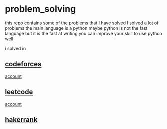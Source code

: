 # problem_solving
this repo contains some of the problems that I have solved 
I solved a lot of problems
the main language is a python 
maybe python is not the fast language but it is the fast at writing 
you can improve your skill to use python well  

i solved in 
## [codeforces](https://github.com/MohamedHamed12/problem_solving/tree/main/codefoeces)
[account](https://codeforces.com/profile/MohamedHamed123)

## [leetcode](https://github.com/MohamedHamed12/problem_solving/tree/main/leetcode)
[account](https://leetcode.com/Mohamedh/)

## [hakerrank](https://www.hackerrank.com/mh1779371)
